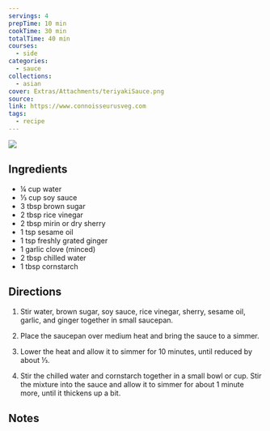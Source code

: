 ```yaml
---
servings: 4
prepTime: 10 min
cookTime: 30 min
totalTime: 40 min
courses:
  - side
categories:
  - sauce
collections:
  - asian
cover: Extras/Attachments/teriyakiSauce.png
source:
link: https://www.connoisseurusveg.com
tags:
  - recipe
---
```


![](Extras/Attachments/teriyakiSauce.png)


## Ingredients

- ¼ cup water
- ⅓ cup soy sauce
- 3 tbsp brown sugar
- 2 tbsp rice vinegar
- 2 tbsp mirin or dry sherry
- 1 tsp sesame oil
- 1 tsp freshly grated ginger
- 1 garlic clove (minced)
- 2 tbsp chilled water
- 1 tbsp cornstarch


## Directions

1. Stir water, brown sugar, soy sauce, rice vinegar, sherry, sesame oil, garlic, and ginger together in small saucepan.

2. Place the saucepan over medium heat and bring the sauce to a simmer.

3. Lower the heat and allow it to simmer for 10 minutes, until reduced by about ⅓.

4. Stir the chilled water and cornstarch together in a small bowl or cup. Stir the mixture into the sauce and allow it to simmer for about 1 minute more, until it thickens up a bit.


## Notes
